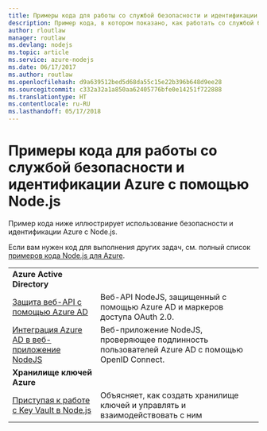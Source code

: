 ```yaml
---
title: Примеры кода для работы со службой безопасности и идентификации Azure с помощью Node.js
description: Пример кода, в котором показано, как работать со службой безопасности и идентификации Azure с помощью Node.js.
author: rloutlaw
manager: routlaw
ms.devlang: nodejs
ms.topic: article
ms.service: azure-nodejs
ms.date: 06/17/2017
ms.author: routlaw
ms.openlocfilehash: d9a639512bed5d68da55c15e22b396b648d9ee28
ms.sourcegitcommit: c332a32a1a850aa62405776bfe0e14251f722888
ms.translationtype: HT
ms.contentlocale: ru-RU
ms.lasthandoff: 05/17/2018
---
```

# <a name="azure-security-and-identity-with-nodejs-code-samples"></a>Примеры кода для работы со службой безопасности и идентификации Azure с помощью Node.js

Пример кода ниже иллюстрирует использование безопасности и идентификации Azure с Node.js.

Если вам нужен код для выполнения других задач, см. полный список [примеров кода Node.js для Azure](https://azure.microsoft.com/resources/samples/?term=nodejs).

| | |
|---|---|
| **Azure Active Directory** ||
| [Защита веб-API с помощью Azure AD](https://azure.microsoft.com/resources/samples/active-directory-node-webapi/) | Веб-API NodeJS, защищенный с помощью Azure AD и маркеров доступа OAuth 2.0. |
| [Интеграция Azure AD в веб-приложение NodeJS](https://azure.microsoft.com/resources/samples/active-directory-node-webapp-openidconnect/) | Веб-приложение NodeJS, проверяющее подлинность пользователей Azure AD с помощью OpenID Connect. |
| **Хранилище ключей Azure** ||
| [Приступая к работе с Key Vault в Node.js](https://azure.microsoft.com/resources/samples/key-vault-node-getting-started/) | Объясняет, как создать хранилище ключей и управлять и взаимодействовать с ним |

